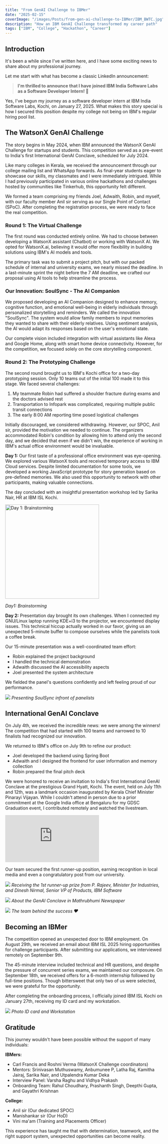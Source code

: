 ```yaml
---
title: "From GenAI Challenge to IBMer"
date: "2025-02-15"
coverImage: "/images/Posts/from-gen-ai-challenge-to-IBMer/IBM_BWTC.jpg"
description: "How an IBM GenAI Challenge transformed my career path"
tags: ["IBM", "College", "Hackathon", "Career"]
---
```


## Introduction

It's been a while since I've written here, and I have some exciting news to share about my professional journey.

Let me start with what has become a classic LinkedIn announcement:

> **I'm thrilled to announce that I have joined IBM India Software Labs as a Software Developer Intern! 🚀**

Yes, I've begun my journey as a software developer intern at IBM India Software Labs, Kochi, on January 27, 2025. What makes this story special is how I secured this position despite my college not being on IBM's regular hiring pool list.

## The WatsonX GenAI Challenge

The story begins in May 2024, when IBM announced the WatsonX GenAI Challenge for startups and students. This competition served as a pre-event to India's first International GenAI Conclave, scheduled for July 2024.

Like many colleges in Kerala, we received the announcement through our college mailing list and WhatsApp forwards. As final-year students eager to showcase our skills, my classmates and I were immediately intrigued. While I had previously participated in various online hackathons and challenges hosted by communities like Tinkerhub, this opportunity felt different.

We formed a team comprising my friends Joel, Adwaith, Robin, and myself, with our faculty member Anil sir serving as our Single Point of Contact (SPoC). After completing the registration process, we were ready to face the real competition.

### Round 1: The Virtual Challenge

The first round was conducted entirely online. We had to choose between developing a WatsonX assistant (Chatbot) or working with WatsonX AI. We opted for WatsonX.ai, believing it would offer more flexibility in building solutions using IBM's AI models and tools.

The primary task was to submit a project pitch, but with our packed schedule of internal and university exams, we nearly missed the deadline. In a last-minute sprint the night before the 7 AM deadline, we crafted our proposal using AI tools to help streamline the process.

### Our Innovation: SoulSync - The AI Companion

We proposed developing an AI Companion designed to enhance memory, cognitive function, and emotional well-being in elderly individuals through personalized storytelling and reminders. We called the innovation "SoulSync". The system would allow family members to input memories they wanted to share with their elderly relatives. Using sentiment analysis, the AI would adapt its responses based on the user's emotional state.

Our complete vision included integration with virtual assistants like Alexa and Google Home, along with smart home device connectivity. However, for the competition, we focused solely on the core storytelling component.

### Round 2: The Prototyping Challenge

The second round brought us to IBM's Kochi office for a two-day prototyping session. Only 10 teams out of the initial 100 made it to this stage. We faced several challenges:

1. My teammate Robin had suffered a shoulder fracture during exams and the doctors advised rest
2. Transportation to Infopark was complicated, requiring multiple public transit connections
3. The early 8:00 AM reporting time posed logistical challenges

Initially discouraged, we considered withdrawing. However, our SPOC, Anil sir, provided the motivation we needed to continue. The organizers accommodated Robin's condition by allowing him to attend only the second day, and we decided that even if we didn't win, the experience of working in IBM's actual office environment would be invaluable.

**Day 1:** Our first taste of a professional office environment was eye-opening. We explored various WatsonX tools and received temporary access to IBM Cloud services. Despite limited documentation for some tools, we developed a working JavaScript prototype for story generation based on pre-defined memories. We also used this opportunity to network with other participants, making valuable connections.

The day concluded with an insightful presentation workshop led by Sarika Nair, HR at IBM ISL Kochi.

<img src="/images/Posts/from-gen-ai-challenge-to-IBMer/brainstorming-day1.jpg" alt="Day 1: Brainstorming" width="300px" height="auto">

_Day1: Brainstorming_

**Day 2:** Presentation day brought its own challenges. When I connected my GNU/Linux laptop running KDE+i3 to the projector, we encountered display issues. This technical hiccup actually worked in our favor, giving us an unexpected 5-minute buffer to compose ourselves while the panelists took a coffee break.

Our 15-minute presentation was a well-coordinated team effort:
- Robin explained the project background
- I handled the technical demonstration
- Adwaith discussed the AI accessibility aspects
- Joel presented the system architecture

We fielded the panel's questions confidently and left feeling proud of our performance.


![](/images/Posts/from-gen-ai-challenge-to-IBMer/presentation.jpg)
_Presenting SoulSync infront of panelists_

## International GenAI Conclave

On July 4th, we received the incredible news: we were among the winners! The competition that had started with 100 teams and narrowed to 10 finalists had recognized our innovation.

We returned to IBM's office on July 9th to refine our product:
- Joel developed the backend using Spring Boot
- Adwaith and I designed the frontend for user information and memory collection
- Robin prepared the final pitch deck

We were honored to receive an invitation to India's first International GenAI Conclave at the prestigious Grand Hyatt, Kochi. The event, held on July 11th and 12th, was a landmark occasion inaugurated by Kerala Chief Minister Pinarayi Vijayan. While I couldn't attend in person due to a prior commitment at the Google India office at Bengaluru for my GDSC Graduation event, I contributed remotely and watched the livestream.

<iframe src="https://www.youtube.com/embed/B0OYd-Bit2Y?si=X0yvaNVxIWJ1ZITv" title="YouTube video player" frameborder="0" allow="accelerometer; autoplay; clipboard-write; encrypted-media; gyroscope; picture-in-picture; web-share" referrerpolicy="strict-origin-when-cross-origin" allowfullscreen></iframe>

Our team secured the first runner-up position, earning recognition in local media and even a congratulatory post from our university.


![](/images/Posts/from-gen-ai-challenge-to-IBMer/genai-conclave.jpg)
_Receiving the 1st runner-up prize from P. Rajeev, Minister for Industries, and Dinesh Nirmal, Senior VP of Products, IBM Software_

![](/images/Posts/from-gen-ai-challenge-to-IBMer/news-paper-1.jpg)
_About the GenAI Conclave in Mathrubhumi Newspaper_

![](/images/Posts/from-gen-ai-challenge-to-IBMer/group-pic.jpg)
_The team behind the success ❤️_

## Becoming an IBMer

The competition opened an unexpected door to IBM employment. On August 29th, we received an email about IBM ISL 2025 hiring opportunities for challenge participants. After submitting our applications, we interviewed remotely on September 9th.

The 45-minute interview included technical and HR questions, and despite the pressure of concurrent series exams, we maintained our composure. On September 18th, we received offers for a 6-month internship followed by full-time positions. Though bittersweet that only two of us were selected, we were grateful for the opportunity.

After completing the onboarding process, I officially joined IBM ISL Kochi on January 27th, receiving my ID card and my workstation.

![](/images/Posts/from-gen-ai-challenge-to-IBMer/id-card-and-macbook.jpg)
_Photo ID card and Workstation_

## Gratitude

This journey wouldn't have been possible without the support of many individuals:

**IBMers:**
- Carl Francis and Roshni Verma (WatsonX Challenge coordinators)
- Mentors: Srinivasan Muthuswamy, Anbumunee P, Latha Raj, Kamitha Jairaj, Sarika Nair, and Utpalendra Kumar Deka
- Interview Panel: Varsha Raghu and Vidhya Prakash
- Onboarding Team: Rahul Choudhary, Prashanth Singh, Deepthi Gupta, and Gayathri Krishnan

**College:**
- Anil sir (Our dedicated SPOC)
- Manishankar sir (Our HoD)
- Vini ma'am (Training and Placements Officer)

This experience has taught me that with determination, teamwork, and the right support system, unexpected opportunities can become reality.
